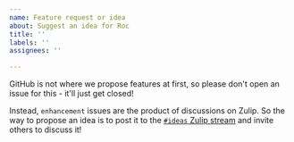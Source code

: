 ```yaml
---
name: Feature request or idea
about: Suggest an idea for Roc
title: ''
labels: ''
assignees: ''

---
```


GitHub is not where we propose features at first, so please don't open an issue for this - it'll just get closed!

Instead, `enhancement` issues are the product of discussions on Zulip. So the way to propose an idea is to post it to the [`#ideas` Zulip stream](https://roc.zulipchat.com/#narrow/stream/304641-ideas) and invite others to discuss it!
